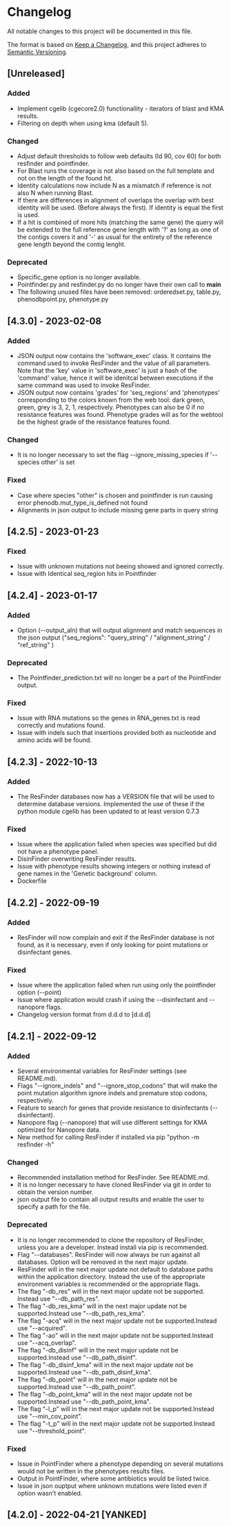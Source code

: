 # Changelog

All notable changes to this project will be documented in this file.

The format is based on [Keep a Changelog](https://keepachangelog.com/en/1.0.0/),
and this project adheres to [Semantic Versioning](https://semver.org/spec/v2.0.0.html).


## [Unreleased]

### Added
- Implement cgelib (cgecore2.0) functionallity - iterators of blast and KMA results. 
- Filtering on depth when using kma (default 5). 

### Changed
- Adjust default thresholds to follow web defaults (Id 90, cov 60) for both resfinder and pointfinder.
- For Blast runs the coverage is not also based on the full template and not on the length of the found hit. 
- Identity calculations now include N as a mismatch if reference is not also N when running Blast.
- If there are differences in alignment of overlaps the overlap with best identity will be used. (Before always the first). If identity is equal the first is used. 
- If a hit is combined of more hits (matching the same gene) the query will be extended to the full reference gene length with '?' as long as one of the contigs covers it and '-' as usual for the entirety of the reference gene length beyond the contig lenght. 

### Deprecated
- Specific_gene option is no longer available.
- Pointfinder.py and resfinder.py do no longer have their own call to __main__
- The following unused files have been removed: orderedset.py, table.py, phenodbpoint.py, phenotype.py

## [4.3.0] - 2023-02-08

### Added

- JSON output now contains the 'software_exec' class. It contains the command used to invoke ResFinder and the value of all parameters. Note that the 'key' value in 'software_exec' is just a hash of the 'command' value, hence it will be idenitcal between executions if the same command was used to invoke ResFinder.
- JSON output now contains 'grades' for 'seq_regions' and 'phenotypes' corresponding to the colors known from the web tool: dark green, green, grey is 3, 2, 1, respectively. Phenotypes can also be 0 if no resistance features was found. Phenotype grades will as for the webtool be the highest grade of the resistance features found.

### Changed

- It is no longer necessary to set the flag --ignore_missing_species if '--species other' is set

### Fixed

- Case where species "other" is chosen and pointfinder is run causing error phenodb.mut_type_is_defined not found
- Alignments in json output to include missing gene parts in query string

## [4.2.5] - 2023-01-23

### Fixed

- Issue with unknown mutations not beeing showed and ignored correctly.
- Issue with Identical seq_region hits in Pointfinder

## [4.2.4] - 2023-01-17

### Added

- Option (--output_aln) that will output alignment and match sequences in the json output ("seq_regions": "query_string" / "alignment_string" / "ref_string" )

### Deprecated

- The Pointfinder_prediction.txt will no longer be a part of the PointFinder output.

### Fixed

- Issue with RNA mutations so the genes in RNA_genes.txt is read correctly and mutations found.
- Issue with indels such that insertions provided both as nucleotide and amino acids will be found.

## [4.2.3] - 2022-10-13

### Added

- The ResFinder databases now has a VERSION file that will be used to determine database versions. Implemented the use of these if the python module cgelib has been updated to at least version 0.7.3

### Fixed

- Issue where the application failed when species was specified but did not have a phenotype panel.
- DisinFinder overwriting ResFinder results.
- Issue with phenotype results showing integers or nothing instead of gene names in the 'Genetic background' column.
- Dockerfile

## [4.2.2] - 2022-09-19

### Added

- ResFinder will now complain and exit if the ResFinder database is not found, as it is necessary, even if only looking for point mutations or disinfectant genes.

### Fixed

- Issue where the application failed when run using only the pointfinder option (--point)
- Issue where application would crash if using the --disinfectant and --nanopore flags.
- Changelog version format from d.d.d to [d.d.d]

## [4.2.1] - 2022-09-12

### Added

- Several environmental variables for ResFinder settings (see README.md).
- Flags "--ignore_indels" and "--ignore_stop_codons" that will make the point mutation algorithm ignore indels and premature stop codons, respectively.
- Feature to search for genes that provide resistance to disinfectants (--disinfectant).
- Nanopore flag (--nanopore) that will use different settings for KMA optimized for Nanopore data.
- New method for calling ResFinder if installed via pip "python -m resfinder -h"

### Changed

- Recommended installation method for ResFinder. See README.md.
- It is no longer necessary to have cloned ResFinder via git in order to obtain the version number.
- json output file to contain all output results and enable the user to specify a path for the file.

### Deprecated

- It is no longer recommended to clone the repository of ResFinder, unless you are a developer. Instead install via pip is recommended.
- Flag "--databases". ResFinder will now always be run against all databases. Option will be removed in the next major update.
- ResFinder will in the next major update not default to database paths within the application directory. Instead the use of the appropriate environment variables is recommended or the appropriate flags.
- The flag "-db_res" will in the next major update not be supported. Instead use "--db_path_res".
- The flag "-db_res_kma" will in the next major update not be supported.Instead use "--db_path_res_kma".
- The flag "-acq" will in the next major update not be supported.Instead use "--acquired".
- The flag "-ao" will in the next major update not be supported.Instead use "--acq_overlap".
- The flag "-db_disinf" will in the next major update not be supported.Instead use "--db_path_disinf".
- The flag "-db_disinf_kma" will in the next major update not be supported.Instead use "--db_path_disinf_kma".
- The flag "-db_point" will in the next major update not be supported.Instead use "--db_path_point".
- The flag "-db_point_kma" will in the next major update not be supported.Instead use "--db_path_point_kma".
- The flag "-l_p" will in the next major update not be supported.Instead use "--min_cov_point".
- The flag "-t_p" will in the next major update not be supported.Instead use "--threshold_point".

### Fixed

- Issue in PointFinder where a phenotype depending on several mutations would not be written in the phenotypes results files.
- Output in PointFinder, where some antibiotics would be listed twice.
- Issue in json ouptput where unknown mutations were listed even if option wasn't enabled.

## [4.2.0] - 2022-04-21 [YANKED]
